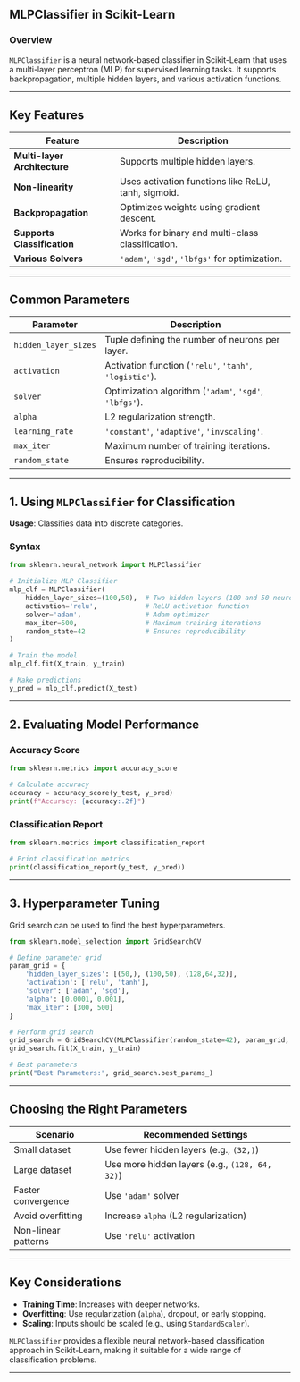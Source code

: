 ## **MLPClassifier in Scikit-Learn**  

### **Overview**  
`MLPClassifier` is a neural network-based classifier in Scikit-Learn that uses a multi-layer perceptron (MLP) for supervised learning tasks. It supports backpropagation, multiple hidden layers, and various activation functions.  

---

## **Key Features**  

| Feature | Description |
|---------|------------|
| **Multi-layer Architecture** | Supports multiple hidden layers. |
| **Non-linearity** | Uses activation functions like ReLU, tanh, sigmoid. |
| **Backpropagation** | Optimizes weights using gradient descent. |
| **Supports Classification** | Works for binary and multi-class classification. |
| **Various Solvers** | `'adam'`, `'sgd'`, `'lbfgs'` for optimization. |

---

## **Common Parameters**  

| Parameter | Description |
|-----------|------------|
| `hidden_layer_sizes` | Tuple defining the number of neurons per layer. |
| `activation` | Activation function (`'relu'`, `'tanh'`, `'logistic'`). |
| `solver` | Optimization algorithm (`'adam'`, `'sgd'`, `'lbfgs'`). |
| `alpha` | L2 regularization strength. |
| `learning_rate` | `'constant'`, `'adaptive'`, `'invscaling'`. |
| `max_iter` | Maximum number of training iterations. |
| `random_state` | Ensures reproducibility. |

---

## **1. Using `MLPClassifier` for Classification**  
**Usage**: Classifies data into discrete categories.  

### **Syntax**  
```python
from sklearn.neural_network import MLPClassifier

# Initialize MLP Classifier
mlp_clf = MLPClassifier(
    hidden_layer_sizes=(100,50),  # Two hidden layers (100 and 50 neurons)
    activation='relu',            # ReLU activation function
    solver='adam',                # Adam optimizer
    max_iter=500,                 # Maximum training iterations
    random_state=42               # Ensures reproducibility
)

# Train the model
mlp_clf.fit(X_train, y_train)

# Make predictions
y_pred = mlp_clf.predict(X_test)
```

---

## **2. Evaluating Model Performance**  

### **Accuracy Score**  
```python
from sklearn.metrics import accuracy_score

# Calculate accuracy
accuracy = accuracy_score(y_test, y_pred)
print(f"Accuracy: {accuracy:.2f}")
```

### **Classification Report**  
```python
from sklearn.metrics import classification_report

# Print classification metrics
print(classification_report(y_test, y_pred))
```

---

## **3. Hyperparameter Tuning**  
Grid search can be used to find the best hyperparameters.  

```python
from sklearn.model_selection import GridSearchCV

# Define parameter grid
param_grid = {
    'hidden_layer_sizes': [(50,), (100,50), (128,64,32)],
    'activation': ['relu', 'tanh'],
    'solver': ['adam', 'sgd'],
    'alpha': [0.0001, 0.001],
    'max_iter': [300, 500]
}

# Perform grid search
grid_search = GridSearchCV(MLPClassifier(random_state=42), param_grid, cv=3)
grid_search.fit(X_train, y_train)

# Best parameters
print("Best Parameters:", grid_search.best_params_)
```

---

## **Choosing the Right Parameters**  

| Scenario | Recommended Settings |
|----------|----------------------|
| Small dataset | Use fewer hidden layers (e.g., `(32,)`) |
| Large dataset | Use more hidden layers (e.g., `(128, 64, 32)`) |
| Faster convergence | Use `'adam'` solver |
| Avoid overfitting | Increase `alpha` (L2 regularization) |
| Non-linear patterns | Use `'relu'` activation |

---

## **Key Considerations**  

- **Training Time**: Increases with deeper networks.  
- **Overfitting**: Use regularization (`alpha`), dropout, or early stopping.  
- **Scaling**: Inputs should be scaled (e.g., using `StandardScaler`).  

`MLPClassifier` provides a flexible neural network-based classification approach in Scikit-Learn, making it suitable for a wide range of classification problems.

---